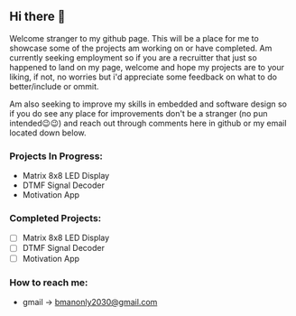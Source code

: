 ## Hi there 👋

Welcome stranger to my github page. This will be a place for me to showcase some of the projects am working on or have completed. Am currently seeking employment so if you are a recruitter that just so happened to land on my page, welcome and hope my projects are to your liking, if not, no worries but i'd appreciate some feedback on what to do better/include or ommit.

Am also seeking to improve my skills in embedded and software design so if you do see any place for improvements don't be a stranger (no pun intended😉😉) and reach out through comments here in github or my email located down below.


### Projects In Progress:
 - Matrix 8x8 LED Display
 - DTMF Signal Decoder
 - Motivation App

### Completed Projects:
 - [ ] Matrix 8x8 LED Display
 - [ ] DTMF Signal Decoder
 - [ ] Motivation App

### How to reach me:
  - gmail -> bmanonly2030@gmail.com

<!--
**AnnonymousCoder/AnnonymousCoder** is a ✨ _special_ ✨ repository because its `README.md` (this file) appears on your GitHub profile.

Here are some ideas to get you started:

- 🔭 I’m currently working on ...
- 🌱 I’m currently learning ...
- 👯 I’m looking to collaborate on ...
- 🤔 I’m looking for help with ...
- 💬 Ask me about ...
- 📫 How to reach me: ...
- 😄 Pronouns: ...
- ⚡ Fun fact: ...
-->

